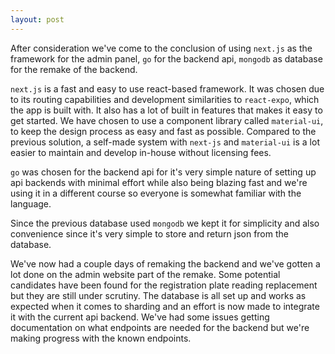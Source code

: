 ```yaml
---
layout: post
---
```

After consideration we've come to the conclusion of using `next.js` as the framework for the admin panel,
`go` for the backend api, `mongodb` as database for the remake of the backend.

`next.js` is a fast and easy to use react-based framework. It was chosen due to its routing capabilities and
development similarities to `react-expo`, which the app is built with. It also has a lot of built in features
that makes it easy to get started. We have chosen to use a component library called `material-ui`,  
to keep the design process as easy and fast as possible. Compared to the previous solution, a self-made
system with `next-js` and `material-ui` is a lot easier to maintain and develop in-house without licensing fees.

`go` was chosen for the backend api for it's very simple nature of setting up api backends with minimal effort
while also being blazing fast and we're using it in a different course so everyone is somewhat familiar
with the language.

Since the previous database used `mongodb` we kept it for simplicity and also convenience since it's
very simple to store and return json from the database.

We've now had a couple days of remaking the backend and we've gotten a lot done on the admin website part
of the remake.
Some potential candidates have been found for the registration plate reading replacement but they are still under
scrutiny.
The database is all set up and works as expected when it comes to sharding and an effort is now made to integrate
it with the current api backend.
We've had some issues getting documentation on what endpoints are needed for the backend but we're making
progress with the known endpoints.
